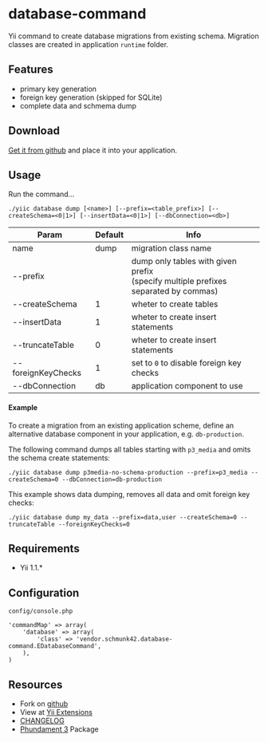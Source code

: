 database-command
================

Yii command to create database migrations from existing schema. 
Migration classes are created in application `runtime` folder.

Features
--------

* primary key generation
* foreign key generation (skipped for SQLite)
* complete data and schmema dump

Download
--------

[Get it from github](https://github.com/schmunk42/database-command/tags) and place it into your application.

Usage
-----

Run the command...

    ./yiic database dump [<name>] [--prefix=<table_prefix>] [--createSchema=<0|1>] [--insertData=<0|1>] [--dbConnection=<db>]


Param               | Default | Info
--------------------|---------|-----------------------------------
name                | dump    | migration class name
--prefix            |         | dump only tables with given prefix<br/>(specify multiple prefixes separated by commas)
--createSchema      | 1       | wheter to create tables
--insertData        | 1       | wheter to create insert statements
--truncateTable     | 0       | wheter to create insert statements
--foreignKeyChecks  | 1       | set to `0` to disable foreign key checks
--dbConnection      | db      | application component to use

#### Example

To create a migration from an existing application scheme, define an alternative database component in your 
application, e.g. `db-production`. 

The following command dumps all tables starting with `p3_media` and omits
the schema create statements:

    ./yiic database dump p3media-no-schema-production --prefix=p3_media --createSchema=0 --dbConnection=db-production

This example shows data dumping, removes all data and omit foreign key checks:

    ./yiic database dump my_data --prefix=data,user --createSchema=0 --truncateTable --foreignKeyChecks=0


Requirements
------------

 * Yii 1.1.*

Configuration
-------------

`config/console.php`

    'commandMap' => array(
        'database' => array(
            'class' => 'vendor.schmunk42.database-command.EDatabaseCommand',
        ),
    )

Resources
---------

* Fork on [github](https://github.com/schmunk42/database-command)
* View at [Yii Extensions](http://www.yiiframework.com/extension/database-command/)
* [CHANGELOG](https://github.com/schmunk42/database-command/blob/master/CHANGELOG.md)
* [Phundament 3](http://phundament.com) Package